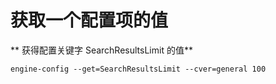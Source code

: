 # 获取一个配置项的值

** 获得配置关键字 SearchResultsLimit 的值**

   ```
   engine-config --get=SearchResultsLimit --cver=general 100
   ```


